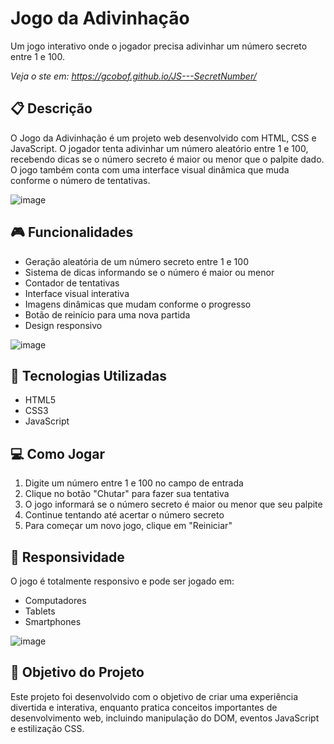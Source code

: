 # Jogo da Adivinhação

Um jogo interativo onde o jogador precisa adivinhar um número secreto entre 1 e 100.

*Veja o ste em: https://gcobof.github.io/JS---SecretNumber/*

## 📋 Descrição

O Jogo da Adivinhação é um projeto web desenvolvido com HTML, CSS e JavaScript. O jogador tenta adivinhar um número aleatório entre 1 e 100, recebendo dicas se o número secreto é maior ou menor que o palpite dado. O jogo também conta com uma interface visual dinâmica que muda conforme o número de tentativas.

![image](https://github.com/user-attachments/assets/16c44217-fab8-4b54-a728-a99f51b9621f)

## 🎮 Funcionalidades

- Geração aleatória de um número secreto entre 1 e 100
- Sistema de dicas informando se o número é maior ou menor
- Contador de tentativas
- Interface visual interativa
- Imagens dinâmicas que mudam conforme o progresso
- Botão de reinício para uma nova partida
- Design responsivo

![image](https://github.com/user-attachments/assets/f9f9d2c3-89de-472a-8e22-076d46b6db3d)

## 🚀 Tecnologias Utilizadas

- HTML5
- CSS3
- JavaScript

## 💻 Como Jogar

1. Digite um número entre 1 e 100 no campo de entrada
2. Clique no botão "Chutar" para fazer sua tentativa
3. O jogo informará se o número secreto é maior ou menor que seu palpite
4. Continue tentando até acertar o número secreto
5. Para começar um novo jogo, clique em "Reiniciar"

## 📱 Responsividade

O jogo é totalmente responsivo e pode ser jogado em:
- Computadores
- Tablets
- Smartphones

![image](https://github.com/user-attachments/assets/83122716-c679-41b0-9c91-44f64e7dc60b)

## 🎯 Objetivo do Projeto

Este projeto foi desenvolvido com o objetivo de criar uma experiência divertida e interativa, enquanto pratica conceitos importantes de desenvolvimento web, incluindo manipulação do DOM, eventos JavaScript e estilização CSS.
